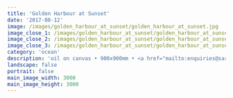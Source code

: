 ```yaml
---
title: 'Golden Harbour at Sunset'
date: '2017-08-12'
image: /images/golden_harbour_at_sunset/golden_harbour_at_sunset.jpg
image_close_1: /images/golden_harbour_at_sunset/golden_harbour_at_sunset_close_2.jpg
image_close_2: /images/golden_harbour_at_sunset/golden_harbour_at_sunset_close_5.jpg
image_close_3: /images/golden_harbour_at_sunset/golden_harbour_at_sunset_close_3.jpg
category: 'ocean'
description: 'oil on canvas • 900x900mm • <a href="mailto:enquiries@sarahanneartist.com" target="_blank" rel="noopener noreferrer">enquire</a>'
landscape: false
portrait: false
main_image_width: 3000
main_image_height: 3000
---
```

